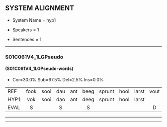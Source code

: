 
## SYSTEM ALIGNMENT

- System Name = hyp1

- Speakers = 1

- Sentences = 1

---

### S01C061V4_1LGPseudo

#### (S01C061V4_1LGPseudo-words)

- Cor=30.0%	Sub=67.5%	Del=2.5%	Ins=0.0%

|  |  |  |  |  |  |  |  |  |  |  |  |  |  |  |  |  |  |  |  |  |  |  |  |  |  |  |  |  |  |  |  |  |  |  |  |  |  |  |  |  |
|:--- |:---:|:---:|:---:|:---:|:---:|:---:|:---:|:---:|:---:|:---:|:---:|:---:|:---:|:---:|:---:|:---:|:---:|:---:|:---:|:---:|:---:|:---:|:---:|:---:|:---:|:---:|:---:|:---:|:---:|:---:|:---:|:---:|:---:|:---:|:---:|:---:|:---:|:---:|:---:|:---:|
| REF | fook | sooi | dau | ant | beeg | sprunt | hool | larst | vout | zwoei | fam | rachts | vaap | sprieuw | keng | swoers | doer | plirt | jien | blard | guul | hoekt | neeuw | noork | vid | zans | leum | haans | spaai | sjalt | heik | sank | roen | frijk | eem | schard | grek | dron | snaaf | stuid |
| HYP1 | vok | sooi | dao | ant | deeg | sprunt | hool | larst |  | folt | swoy | van | racht | vaatspriel | keng | swoort | door | pleert | één | lart | guul | hookt | niel | noork | zit | zants | lem | hans | spai | sjalt | hek | sank | roon | srijk | één | schart | grek | drom | snaaf | stuit |
| EVAL | S |  | S |  | S |  |  |  | D | S | S | S | S | S |  | S | S | S | S | S |  | S | S |  | S | S | S | S | S |  | S |  | S | S | S | S |  | S |  | S |
---

---
